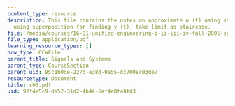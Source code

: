 ```yaml
---
content_type: resource
description: This file contains the notes on approximate u (t) using staircase method,
  using superposition for finding y (t), take limit as staircase.
file: /media/courses/16-01-unified-engineering-i-ii-iii-iv-fall-2005-spring-2006/92f4e5c9da5231d24b446af4e8f44fd3_s03.pdf
file_type: application/pdf
learning_resource_types: []
ocw_type: OCWFile
parent_title: Signals and Systems
parent_type: CourseSection
parent_uid: 85c1b0de-227d-e38d-9a55-dc7008c03de7
resourcetype: Document
title: s03.pdf
uid: 92f4e5c9-da52-31d2-4b44-6af4e8f44fd3
---
```

